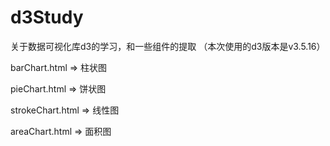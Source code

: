 # d3Study
关于数据可视化库d3的学习，和一些组件的提取
（本次使用的d3版本是v3.5.16）

barChart.html => 柱状图

pieChart.html => 饼状图

strokeChart.html => 线性图

areaChart.html => 面积图
